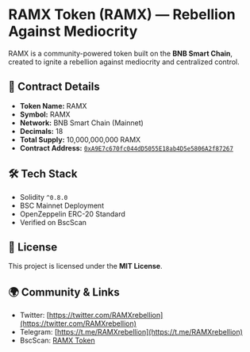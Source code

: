 # RAMX Token (RAMX) — Rebellion Against Mediocrity

RAMX is a community-powered token built on the **BNB Smart Chain**, created to ignite a rebellion against mediocrity and centralized control.

## 🔗 Contract Details

- **Token Name:** RAMX
- **Symbol:** RAMX
- **Network:** BNB Smart Chain (Mainnet)
- **Decimals:** 18
- **Total Supply:** 10,000,000,000 RAMX
- **Contract Address:** [`0xA9E7c670fc044dD5055E18ab4D5e5806A2f87267`](https://bscscan.com/address/0xA9E7c670fc044dD5055E18ab4D5e5806A2f87267)

## 🛠 Tech Stack

- Solidity `^0.8.0`
- BSC Mainnet Deployment
- OpenZeppelin ERC-20 Standard
- Verified on BscScan

## 📜 License

This project is licensed under the **MIT License**.

## 🌍 Community & Links

- Twitter: [https://twitter.com/RAMXrebellion](https://twitter.com/RAMXrebellion)
- Telegram: [https://t.me/RAMXrebellion](https://t.me/RAMXrebellion)
- BscScan: [RAMX Token](https://bscscan.com/token/0xA9E7c670fc044dD5055E18ab4D5e5806A2f87267)
